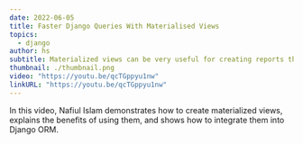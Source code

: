```yaml
---
date: 2022-06-05
title: Faster Django Queries With Materialised Views
topics:
  - django
author: hs
subtitle: Materialized views can be very useful for creating reports that will be used repeatedly. They cut down on query times because the query has already been made, and the view has been written to the disk.
thumbnail: ./thumbnail.png
video: "https://youtu.be/qcTGppyu1nw"
linkURL: "https://youtu.be/qcTGppyu1nw"
---
```


In this video, Nafiul Islam demonstrates how to create materialized views, explains the benefits of using them, and shows how to integrate them into Django ORM.
